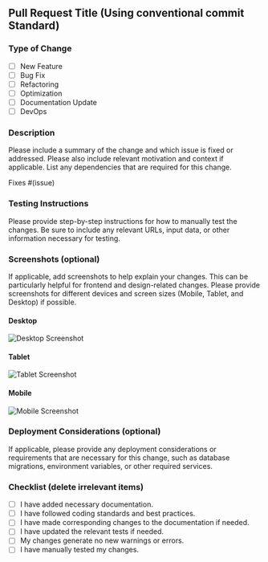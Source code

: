 ## Pull Request Title (Using conventional commit Standard)

### Type of Change

- [ ] New Feature
- [ ] Bug Fix
- [ ] Refactoring
- [ ] Optimization
- [ ] Documentation Update
- [ ] DevOps

### Description

Please include a summary of the change and which issue is fixed or addressed. Please also include relevant motivation and context if applicable. List any dependencies that are required for this change.

Fixes #(issue)

### Testing Instructions

Please provide step-by-step instructions for how to manually test the changes. Be sure to include any relevant URLs, input data, or other information necessary for testing.

### Screenshots (optional)

If applicable, add screenshots to help explain your changes. This can be particularly helpful for frontend and design-related changes. Please provide screenshots for different devices and screen sizes (Mobile, Tablet, and Desktop) if possible.

#### Desktop

![Desktop Screenshot](desktop_screenshot_url)

#### Tablet

![Tablet Screenshot](tablet_screenshot_url)

#### Mobile

![Mobile Screenshot](mobile_screenshot_url)

### Deployment Considerations (optional)

If applicable, please provide any deployment considerations or requirements that are necessary for this change, such as database migrations, environment variables, or other required services.

### Checklist (delete irrelevant items)

- [ ] I have added necessary documentation.
- [ ] I have followed coding standards and best practices.
- [ ] I have made corresponding changes to the documentation if needed.
- [ ] I have updated the relevant tests if needed.
- [ ] My changes generate no new warnings or errors.
- [ ] I have manually tested my changes.
